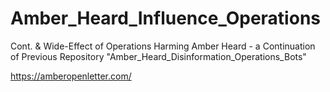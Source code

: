 # Amber_Heard_Influence_Operations
Cont. &amp; Wide-Effect of Operations Harming Amber Heard - a Continuation of Previous Repository "Amber_Heard_Disinformation_Operations_Bots"

https://amberopenletter.com/
